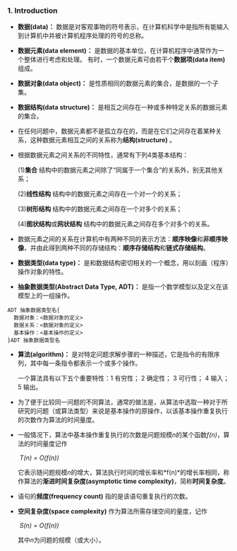 ### 1. Introduction

+ **数据(data)：** 数据是对客观事物的符号表示，在计算机科学中是指所有能输入到计算机中并被计算机程序处理的符号的总称。

- **数据元素(data element)：** 是数据的基本单位，在计算机程序中通常作为一个整体进行考虑和处理。 有时，一个数据元素可由若干个**数据项(data item)** 组成。

- **数据对象(data object)：** 是性质相同的数据元素的集合，是数据的一个子集。

- **数据结构(data structure)：** 是相互之间存在一种或多种特定关系的数据元素的集合。

- 在任何问题中，数据元素都不是孤立存在的，而是在它们之间存在着某种关系，这种数据元素相互之间的关系称为**结构(structure)** 。

- 根据数据元素之间关系的不同特性，通常有下列4类基本结构：

  (1)**集合**  结构中的数据元素之间除了“同属于一个集合”的关系外，别无其他关系；

  (2)**线性结构**  结构中的数据元素之间存在一个对一个的关系；

  (3)**树形结构**  结构中的数据元素之间存在一个对多个的关系；

  (4)**图状结构**或**网状结构** 结构中的数据元素之间存在多个对多个的关系。

- 数据元素之间的关系在计算机中有两种不同的表示方法：**顺序映像**和**非顺序映像**，并由此得到两种不同的存储结构：**顺序存储结构**和**链式存储结构**。

- **数据类型(data type)：** 是和数据结构密切相关的一个概念，用以刻画（程序）操作对象的特性。



- **抽象数据类型(Abstract Data Type, ADT)：** 是指一个数学模型以及定义在该模型上的一组操作。

```
ADT 抽象数据类型名{
  数据对象：<数据对象的定义>
  数据关系：<数据对象的定义>
  基本操作：<基本操作的定义>
}ADT 抽象数据类型名
```



- **算法(algorithm)：** 是对特定问题求解步骤的一种描述，它是指令的有限序列，其中每一条指令都表示一个或多个操作。
  
  一个算法具有以下五个重要特性：1 有穷性； 2 确定性； 3 可行性； 4 输入； 5 输出。

* 为了便于比较同一问题的不同算法，通常的做法是，从算法中选取一种对于所研究的问题（或算法类型）来说是基本操作的原操作，以该基本操作重复执行的次数作为算法的时间量度。

- 一般情况下，算法中基本操作重复执行的次数是问题规模*n*的某个函数*f(n)*，算法的时间量度记作
                                                              
  ​																		*T(n) = O(f(n))*
  
  它表示随问题规模*n*的增大，算法执行时间的增长率和*f(n)*的增长率相同，称作算法的**渐进时间复杂度(asymptotic time complexity)**，简称**时间复杂度**。

* 语句的**频度(frequency count)** 指的是该语句重复执行的次数。

* **空间复杂度(space complexity)** 作为算法所需存储空间的量度，记作
                                                              
  ​																	    *S(n) = O(f(n))*
  
  其中*n*为问题的规模（或大小）。
